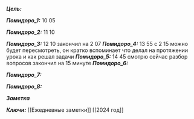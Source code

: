 
***Цель:***  

***Помидоро_1:***  10 05

***Помидоро_2:*** 11 10

***Помидоро_3:*** 12 10
закончил на 2 07
***Помидоро_4:*** 13 55
с 2 15 можно будет пересмотреть, он кратко вспоминает что делал на протяжении урока и как решал задачи
***Помидоро_5:*** 14 45
смотрю сейчас разбор вопросов
закончил на 15 минуте 
***Помидоро_6:*** 

***Помидоро_7:*** 

***Помидоро_8:*** 

***Заметка*** 


***Ключи:*** [[Ежедневные заметки]] [[2024 год]]